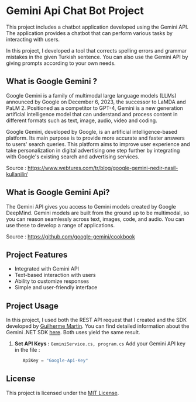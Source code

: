 # Gemini Api Chat Bot Project

This project includes a chatbot application developed using the Gemini API. The application provides a chatbot that can perform various tasks by interacting with users.

In this project, I developed a tool that corrects spelling errors and grammar mistakes in the given Turkish sentence. You can also use the Gemini API by giving prompts according to your own needs.

## What is Google Gemini ?
Google Gemini is a family of multimodal large language models (LLMs) announced by Google on December 6, 2023, the successor to LaMDA and PaLM 2. Positioned as a competitor to GPT-4, Gemini is a new generation artificial intelligence model that can understand and process content in different formats such as text, image, audio, video and coding.

Google Gemini, developed by Google, is an artificial intelligence-based platform. Its main purpose is to provide more accurate and faster answers to users' search queries. This platform aims to improve user experience and take personalization in digital advertising one step further by integrating with Google's existing search and advertising services.

Source : https://www.webtures.com/tr/blog/google-gemini-nedir-nasil-kullanilir/

## What is Google Gemini Api?
The Gemini API gives you access to Gemini models created by Google DeepMind. Gemini models are built from the ground up to be multimodal, so you can reason seamlessly across text, images, code, and audio. You can use these to develop a range of applications.

Source : https://github.com/google-gemini/cookbook
## Project Features

- Integrated with Gemini API
- Text-based interaction with users
- Ability to customize responses
- Simple and user-friendly interface

## Project Usage

In this project, I used both the REST API request that I created and the SDK developed by [Guilherme Martin](https://github.com/gsilvamartin). You can find detailed information about the Gemini .NET SDK [here](https://github.com/gsilvamartin/dotnet-gemini-sdk). Both uses yield the same result.

1. **Set API Keys :**
    `GeminiService.cs, program.cs` Add your Gemini API key in the file :
    ```c#
       ApiKey = "Google-Api-Key"
    ```
## License

This project is licensed under the [MIT License](LICENSE).



